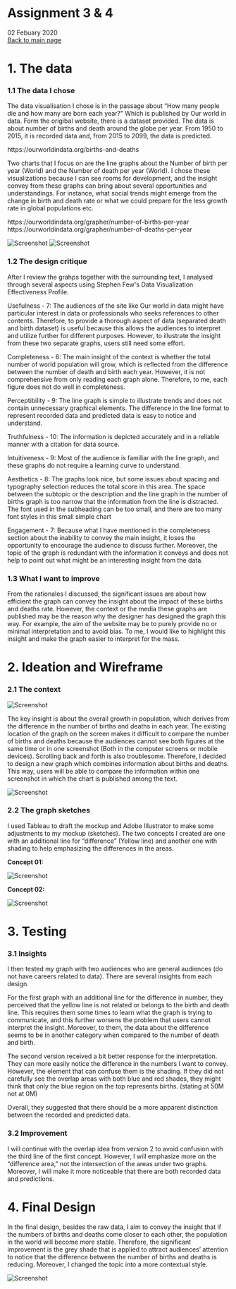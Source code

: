 # Assignment 3 & 4
02 Febuary 2020<br>
[Back to main page](/README.md)


# 1. The data

### 1.1 The data I chose

<p>
The data visualisation I chose is in the passage about “How many people die and how many are born each year?” Which is published by Our world in data.  Form the origibal website, there is a dataset provided.  The data is about number of births and death around the globe per year.  From 1950 to 2015, it is recorded data and, from 2015 to 2099, the data is predicted.</p>
https://ourworldindata.org/births-and-deaths


<p>
Two charts that I focus on are the line graphs about the Number of birth per year (World) and the Number of death per year (World). I chose these visualizations because I can see rooms for development, and the insight convey from these graphs can bring about several opportunities and understandings.  For instance, what social trends might emerge from the change in birth and death rate or what we could prepare for the less growth rate in global populations etc.</p>
https://ourworldindata.org/grapher/number-of-births-per-year <br>
https://ourworldindata.org/grapher/number-of-deaths-per-year

![Screenshot](OriginalGraph1.png)
![Screenshot](OriginalGraph2.png)
  

### 1.2 The design critique

<p>
After I review the grahps together with the surrounding text, I analysed through several aspects using Stephen Few's Data Visualization Effectiveness Profile.
</p>
<p>
Usefulness - 7: The audiences of the site like Our world in data might have particular interest in data or professionals who seeks references to other contents. Therefore, to provide a thorough aspect of data (separated death and birth dataset) is useful because this allows the audiences to interpret and utilize further for different purposes. However, to illustrate the insight from these two separate graphs, users still need some effort.
</p>
<p>
Completeness - 6: The main insight of the context is whether the total number of world population will grow, which is reflected from the difference between the number of death and birth each year. However, it is not comprehensive from only reading each graph alone. Therefore, to me, each figure does not do well in completeness.
</p>
<p>
Perceptibility - 9: The line graph is simple to illustrate trends and does not contain unnecessary graphical elements. The difference in the line format to represent recorded data and predicted data is easy to notice and understand.
</p>

<p>Truthfulness - 10: The information is depicted accurately and in a reliable manner with a citation for data source.</p>

<p>Intuitiveness - 9: Most of the audience is familiar with the line graph, and these graphs do not require a learning curve to understand.</p>

<p>Aesthetics - 8: The graphs look nice, but some issues about spacing and typography selection reduces the total score in this area. The space between the subtopic or the description and the line graph in the number of births graph is too narrow that the information from the line is distracted. The font used in the subheading can be too small, and there are too many font styles in this small simple chart</p>

<p>Engagement - 7: Because what I have mentioned in the completeness section about the inability to convey the main insight, it loses the opportunity to encourage the audience to discuss further. Moreover, the topic of the graph is redundant with the information it conveys and does not help to point out what might be an interesting insight from the data.
</p>

### 1.3 What I want to improve

<p>
From the rationales I discussed, the significant issues are about how efficient the graph can convey the insight about the impact of these births and deaths rate. However, the context or the media these graphs are published may be the reason why the designer has designed the graph this way. For example, the aim of the website may be to purely provide no or minimal interpretation and to avoid bias. To me, I would like to highlight this insight and make the graph easier to interpret for the mass.
</p>

# 2. Ideation and Wireframe

### 2.1 The context

![Screenshot](laptopscreen.png)

<p>The key insight is about the overall growth in population, which derives from the difference in the number of births and deaths in each year. The existing location of the graph on the screen makes it difficult to compare the number of births and deaths because the audiences cannot see both figures at the same time or in one screenshot (Both in the computer screens or mobile devices). Scrolling back and forth is also troublesome. Therefore, I decided to design a new graph which combines information about births and deaths. This way, users will be able to compare the information within one screenshot in which the chart is published among the text.
</p>

![Screenshot](Wireframe.png)

### 2.2 The graph sketches

<p>I used Tableau to draft the mockup and Adobe Illustrator to make some adjustments to my mockup (sketches). The two concepts I created are one with an additional line for “difference” (Yellow line) and another one with shading to help emphasizing the differences in the areas.
 </p>
 
 <b>Concept 01:</b><br>

![Screenshot](New.png)
 
  <b>Concept 02:</b><br>
  
![Screenshot](Sketch02.png)

# 3. Testing

### 3.1 Insights

<p>I then tested my graph with two audiences who are general audiences (do not have careers related to data). There are several insights from each design. </p>

<p>For the first graph with an additional line for the difference in number, they perceived that the yellow line is not related or belongs to the birth and death line. This requires them some times to learn what the graph is trying to communicate, and this further worsens the problem that users cannot interpret the insight. Moreover, to them, the data about the difference seems to be in another category when compared to the number of death and birth. </p>

<p>The second version received a bit better response for the interpretation. They can more easily notice the difference in the numbers I want to convey. However, the element that can confuse them is the shading. If they did not carefully see the overlap areas with both blue and red shades, they might think that only the blue region on the top represents births. (stating at 50M not at 0M) </p>

<p>Overall, they suggested that there should be a more apparent distinction between the recorded and predicted data. </p>

### 3.2 Improvement
<p>I will continue with the overlap idea from version 2 to avoid confusion with the third line of the first concept. However, I will emphasize more on the “difference area,” not the intersection of the areas under two graphs. Moreover, I will make it more noticeable that there are both recorded data and predictions.</p>

# 4. Final Design
<p>In the final design, besides the raw data, I aim to convey the insight that if the numbers of births and deaths come closer to each other, the population in the world will become more stable. Therefore, the significant improvement is the grey shade that is applied to attract audiences’ attention to notice that the difference between the number of births and deaths is reducing. Moreover, I changed the topic into a more contextual style.</p>

![Screenshot](Final_used.png)




 

